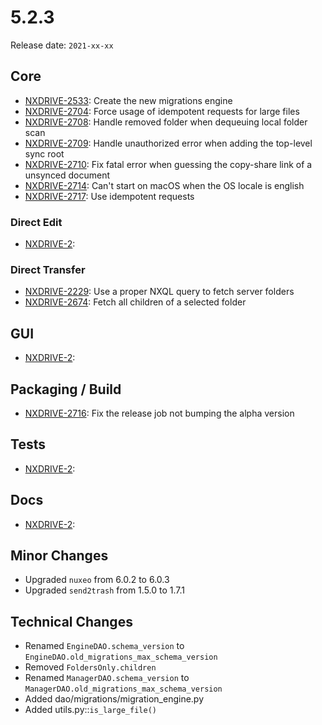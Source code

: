 # 5.2.3

Release date: `2021-xx-xx`

## Core

- [NXDRIVE-2533](https://jira.nuxeo.com/browse/NXDRIVE-2533): Create the new migrations engine
- [NXDRIVE-2704](https://jira.nuxeo.com/browse/NXDRIVE-2704): Force usage of idempotent requests for large files
- [NXDRIVE-2708](https://jira.nuxeo.com/browse/NXDRIVE-2708): Handle removed folder when dequeuing local folder scan
- [NXDRIVE-2709](https://jira.nuxeo.com/browse/NXDRIVE-2709): Handle unauthorized error when adding the top-level sync root
- [NXDRIVE-2710](https://jira.nuxeo.com/browse/NXDRIVE-2710): Fix fatal error when guessing the copy-share link of a unsynced document
- [NXDRIVE-2714](https://jira.nuxeo.com/browse/NXDRIVE-2714): Can't start on macOS when the OS locale is english
- [NXDRIVE-2717](https://jira.nuxeo.com/browse/NXDRIVE-2717): Use idempotent requests

### Direct Edit

- [NXDRIVE-2](https://jira.nuxeo.com/browse/NXDRIVE-2):

### Direct Transfer

- [NXDRIVE-2229](https://jira.nuxeo.com/browse/NXDRIVE-2229): Use a proper NXQL query to fetch server folders
- [NXDRIVE-2674](https://jira.nuxeo.com/browse/NXDRIVE-2674): Fetch all children of a selected folder

## GUI

- [NXDRIVE-2](https://jira.nuxeo.com/browse/NXDRIVE-2):

## Packaging / Build

- [NXDRIVE-2716](https://jira.nuxeo.com/browse/NXDRIVE-2716): Fix the release job not bumping the alpha version

## Tests

- [NXDRIVE-2](https://jira.nuxeo.com/browse/NXDRIVE-2):

## Docs

- [NXDRIVE-2](https://jira.nuxeo.com/browse/NXDRIVE-2):

## Minor Changes

- Upgraded `nuxeo` from 6.0.2 to 6.0.3
- Upgraded `send2trash` from 1.5.0 to 1.7.1

## Technical Changes

- Renamed `EngineDAO.schema_version` to `EngineDAO.old_migrations_max_schema_version`
- Removed `FoldersOnly.children`
- Renamed `ManagerDAO.schema_version` to `ManagerDAO.old_migrations_max_schema_version`
- Added dao/migrations/migration_engine.py
- Added utils.py::`is_large_file()`
